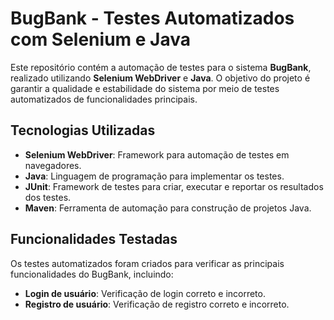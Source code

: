 # BugBank - Testes Automatizados com Selenium e Java

Este repositório contém a automação de testes para o sistema **BugBank**, realizado utilizando **Selenium WebDriver** e **Java**. O objetivo do projeto é garantir a qualidade e estabilidade do sistema por meio de testes automatizados de funcionalidades principais.

## Tecnologias Utilizadas

- **Selenium WebDriver**: Framework para automação de testes em navegadores.
- **Java**: Linguagem de programação para implementar os testes.
- **JUnit**: Framework de testes para criar, executar e reportar os resultados dos testes.
- **Maven**: Ferramenta de automação para construção de projetos Java.

## Funcionalidades Testadas

Os testes automatizados foram criados para verificar as principais funcionalidades do BugBank, incluindo:

- **Login de usuário**: Verificação de login correto e incorreto.
- **Registro de usuário**: Verificação de registro correto e incorreto.

